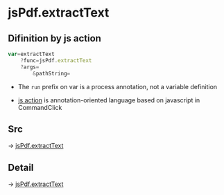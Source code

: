 # jsPdf.extractText

## Difinition by js action

```js.js
var=extractText
	?func=jsPdf.extractText
	?args=
		&pathString=
```

- The `run` prefix on var is a process annotation, not a variable definition

- [js action](#) is annotation-oriented language based on javascript in CommandClick

## Src

-> [jsPdf.extractText](https://github.com/puutaro/CommandClick/blob/master/app/src/main/java/com/puutaro/commandclick/fragment_lib/terminal_fragment/js_interface/JsPdf.kt#L26)

## Detail

-> [jsPdf.extractText](https://github.com/puutaro/CommandClick/blob/master/md/developer/js_interface/details/JsPdf/extractText.md)
